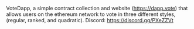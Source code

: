 VoteDapp, a simple contract collection and website (https://dapp.vote) that allows users on the ethereum network to vote in three different styles, (regular, ranked, and quadratic). 
Discord: https://discord.gg/PXeZZVt
